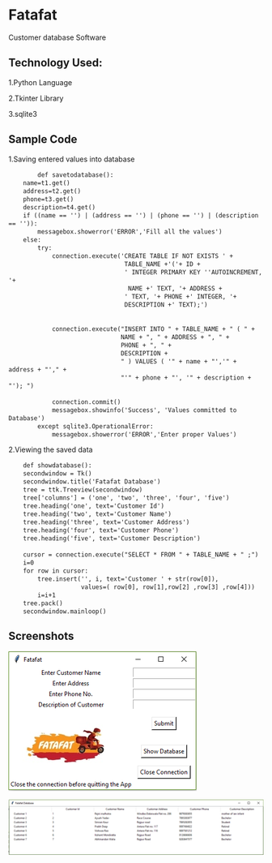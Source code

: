 # Fatafat
Customer database Software

## Technology Used:

1.Python Language

2.Tkinter Library

3.sqlite3

## Sample Code

1.Saving entered values into database

```
        def savetodatabase():
    name=t1.get()
    address=t2.get()
    phone=t3.get()
    description=t4.get()
    if ((name == '') | (address == '') | (phone == '') | (description == '')):
        messagebox.showerror('ERROR','Fill all the values')
    else:
        try:
            connection.execute('CREATE TABLE IF NOT EXISTS ' +
                                TABLE_NAME +'('+ ID +
                                ' INTEGER PRIMARY KEY ''AUTOINCREMENT, '+
                                 NAME +' TEXT, '+ ADDRESS +
                                ' TEXT, '+ PHONE +' INTEGER, '+
                                DESCRIPTION +' TEXT);')


            connection.execute("INSERT INTO " + TABLE_NAME + " ( " +
                               NAME + ", " + ADDRESS + ", " +
                               PHONE + ", " +
                               DESCRIPTION +
                               " ) VALUES ( '" + name + "','" + address + "'," +
                               "'" + phone + "', '" + description + "'); ")

            connection.commit()
            messagebox.showinfo('Success', 'Values committed to Database')
        except sqlite3.OperationalError:
            messagebox.showerror('ERROR','Enter proper Values')
```

2.Viewing the saved data

```
    def showdatabase():
    secondwindow = Tk()
    secondwindow.title('Fatafat Database')
    tree = ttk.Treeview(secondwindow)
    tree['columns'] = ('one', 'two', 'three', 'four', 'five')
    tree.heading('one', text='Customer Id')
    tree.heading('two', text='Customer Name')
    tree.heading('three', text='Customer Address')
    tree.heading('four', text='Customer Phone')
    tree.heading('five', text='Customer Description')

    cursor = connection.execute("SELECT * FROM " + TABLE_NAME + " ;")
    i=0
    for row in cursor:
        tree.insert('', i, text='Customer ' + str(row[0]),
                    values=( row[0], row[1],row[2] ,row[3] ,row[4]))
        i=i+1
    tree.pack()
    secondwindow.mainloop()

```

## Screenshots

![img](https://github.com/bitsplease98/Fatafat/blob/master/fatafat1.PNG)

![img](https://github.com/bitsplease98/Fatafat/blob/master/fatafat2.PNG)
